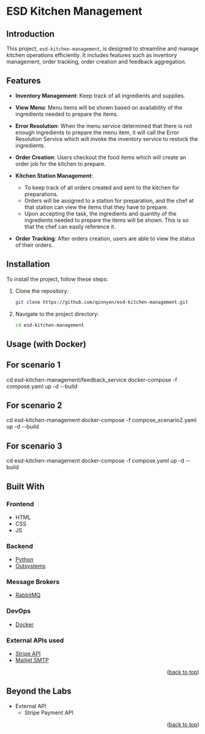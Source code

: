 # ESD Kitchen Management

## Introduction


This project, `esd-kitchen-management`, is designed to streamline and manage kitchen operations efficiently. It includes features such as inventory management, order tracking, order creation and feedback aggregation.

## Features

- **Inventory Management**: Keep track of all ingredients and supplies.
- **View Menu**: Menu items will be shown based on availability of the ingredients needed to prepare the items. 

- **Error Resolution**: When the menu service determined that there is not enough ingredients to prepare the menu item, it will call the Error Resolution Service which will invoke the inventory service to restock the ingredients.
<!--  -->
- **Order Creation**: Users checkout the food items which will create an order job for the kitchen to prepare. 

- **Kitchen Station Management**: 
    - To keep track of all orders created and sent to the kitchen for preparations. 
    - Orders will be assigned to a station for preparation, and the chef at that station can view the items that they have to prepare. 
    - Upon accepting the task, the ingredients and quantity of the ingredients needed to prepare the items will be shown. This is so that the chef can easily reference it. 

- **Order Tracking**: After orders creation, users are able to view the status of their orders.  


<!-- GETTING STARTED -->

## Installation

To install the project, follow these steps:

1. Clone the repository:
    ```bash
    git clone https://github.com/qinnyen/esd-kitchen-management.git
    ```
2. Navigate to the project directory:
    ```bash
    cd esd-kitchen-management
    ```

## Usage (with Docker)

<!-- To start the application, run:
```bash
docker compose up -d --build
```
or

```bash
docker compose up -d
``` -->
## For scenario 1
cd esd-kitchen-management/feedback_service
docker-compose -f compose.yaml up -d --build
## For scenario 2
cd esd-kitchen-management 
docker-compose -f compose_scenario2.yaml up -d --build
## For scenario 3
cd esd-kitchen-management
docker-compose -f compose.yaml up -d --build





## Built With

### Frontend

- HTML
- CSS
- JS


### Backend

- [Python](https://python.org/)
- [Outsystems](https://success.outsystems.com/documentation/)

### Message Brokers

- [RabbitMQ](https://rabbitmq.com)

### DevOps

- [Docker](https://docker.com)

### External APIs used


- [Stripe API](https://stripe.com/docs/api/payment_intents)
- [Mailjet SMTP](https://dev.mailjet.com/email/guides/)

<p align="right">(<a href="#top">back to top</a>)</p>

## Beyond the Labs

* External API
  - Stripe Payment API

<p align="right">(<a href="#top">back to top</a>)</p>
